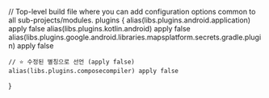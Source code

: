 // Top-level build file where you can add configuration options common to all sub-projects/modules.
plugins {
    alias(libs.plugins.android.application) apply false
    alias(libs.plugins.kotlin.android) apply false
    alias(libs.plugins.google.android.libraries.mapsplatform.secrets.gradle.plugin) apply false

    // ⭐ 수정된 별칭으로 선언 (apply false)
    alias(libs.plugins.composecompiler) apply false
}
